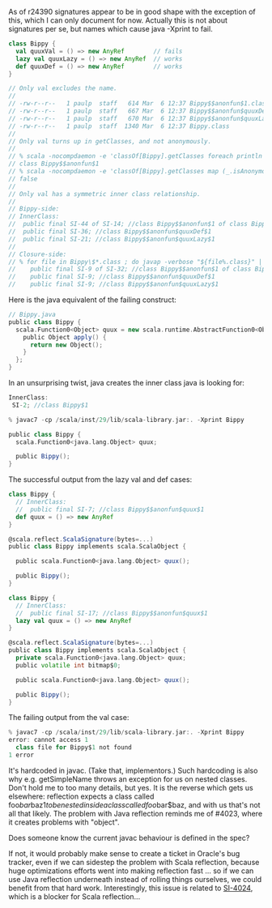 As of r24390 signatures appear to be in good shape with the exception of this, which I can only document for now.  Actually this is not about signatures per se, but names which cause java -Xprint to fail.
```scala
class Bippy {
  val quuxVal = () => new AnyRef        // fails
  lazy val quuxLazy = () => new AnyRef  // works
  def quuxDef = () => new AnyRef        // works
}

// Only val excludes the name.
//
// -rw-r--r--   1 paulp  staff   614 Mar  6 12:37 Bippy$$anonfun$1.class
// -rw-r--r--   1 paulp  staff   667 Mar  6 12:37 Bippy$$anonfun$quuxDef$1.class
// -rw-r--r--   1 paulp  staff   670 Mar  6 12:37 Bippy$$anonfun$quuxLazy$1.class
// -rw-r--r--   1 paulp  staff  1340 Mar  6 12:37 Bippy.class
//
// Only val turns up in getClasses, and not anonymously.
// 
// % scala -nocompdaemon -e 'classOf[Bippy].getClasses foreach println'
// class Bippy$$anonfun$1
// % scala -nocompdaemon -e 'classOf[Bippy].getClasses map (_.isAnonymousClass) foreach println'
// false
//
// Only val has a symmetric inner class relationship.
//
// Bippy-side:
// InnerClass: 
//  public final SI-44 of SI-14; //class Bippy$$anonfun$1 of class Bippy
//  public final SI-36; //class Bippy$$anonfun$quuxDef$1
//  public final SI-21; //class Bippy$$anonfun$quuxLazy$1
//
// Closure-side:
// % for file in Bippy\$*.class ; do javap -verbose "${file%.class}" | grep '//class Bippy' ; done
//    public final SI-9 of SI-32; //class Bippy$$anonfun$1 of class Bippy
//    public final SI-9; //class Bippy$$anonfun$quuxDef$1
//    public final SI-9; //class Bippy$$anonfun$quuxLazy$1
```
Here is the java equivalent of the failing construct:
```scala
// Bippy.java 
public class Bippy {
  scala.Function0<Object> quux = new scala.runtime.AbstractFunction0<Object>() {
    public Object apply() {
      return new Object();
    }
  };
}  
```
In an unsurprising twist, java creates the inner class java is looking for:
```scala
InnerClass: 
 SI-2; //class Bippy$1  
```
```scala
% javac7 -cp /scala/inst/29/lib/scala-library.jar:. -Xprint Bippy

public class Bippy {
  scala.Function0<java.lang.Object> quux;

  public Bippy();
}  
```
The successful output from the lazy val and def cases:
```scala
class Bippy {
  // InnerClass: 
  //  public final SI-7; //class Bippy$$anonfun$quux$1  
  def quux = () => new AnyRef
}

@scala.reflect.ScalaSignature(bytes=...)
public class Bippy implements scala.ScalaObject {

  public scala.Function0<java.lang.Object> quux();

  public Bippy();
}

class Bippy {
  // InnerClass: 
  //  public final SI-17; //class Bippy$$anonfun$quux$1
  lazy val quux = () => new AnyRef
}

@scala.reflect.ScalaSignature(bytes=...)
public class Bippy implements scala.ScalaObject {
  private scala.Function0<java.lang.Object> quux;
  public volatile int bitmap$0;

  public scala.Function0<java.lang.Object> quux();

  public Bippy();
}
```
The failing output from the val case:
```scala
% javac7 -cp /scala/inst/29/lib/scala-library.jar:. -Xprint Bippy 
error: cannot access 1
  class file for Bippy$1 not found
1 error
```
It's hardcoded in javac.  (Take that, implementors.) Such hardcoding is also why e.g. getSimpleName throws an exception for us on nested classes.
Don't hold me to too many details, but yes.  It is the reverse which gets us elsewhere: reflection expects a class called foo$bar$baz$1 to be nested inside a class called foo$bar$baz, and with us that's not all that likely.
The problem with Java reflection reminds me of #4023, where it creates problems with "object".

Does someone know the current javac behaviour is defined in the spec?

If not, it would probably make sense to create a ticket in Oracle's bug tracker, even if we can sidestep the problem with Scala reflection, because huge optimizations efforts went into making reflection fast ... so if we can use Java reflection underneath instead of rolling things ourselves, we could benefit from that hard work.
Interestingly, this issue is related to [SI-4024](https://issues.scala-lang.org/browse/SI-4023), which is a blocker for Scala reflection...
